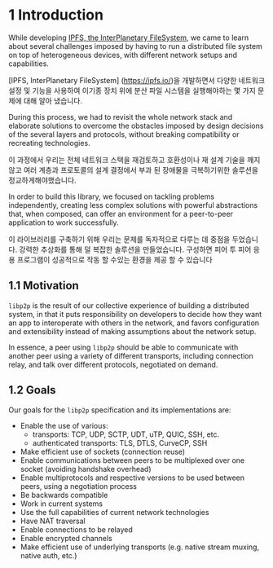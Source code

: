 1 Introduction
==============

While developing [IPFS, the InterPlanetary FileSystem](https://ipfs.io/), we came to learn about several challenges imposed by having to run a distributed file system on top of heterogeneous devices, with different network setups and capabilities.

[IPFS, InterPlanetary FileSystem] (https://ipfs.io/)을 개발하면서 다양한 네트워크 설정 및 기능을 사용하여 이기종 장치 위에 분산 파일 시스템을 실행해야하는 몇 가지 문제에 대해 알아 냈습니다.

During this process, we had to revisit the whole network stack and elaborate solutions to overcome the obstacles imposed by design decisions of the several layers and protocols, without breaking compatibility or recreating technologies.

이 과정에서 우리는 전체 네트워크 스택을 재검토하고 호환성이나 재 설계 기술을 깨지 않고 여러 계층과 프로토콜의 설계 결정에서 부과 된 장애물을 극복하기위한 솔루션을 정교하게해야했습니다.

In order to build this library, we focused on tackling problems independently, creating less complex solutions with powerful abstractions that, when composed, can offer an environment for a peer-to-peer application to work successfully.

이 라이브러리를 구축하기 위해 우리는 문제를 독자적으로 다루는 데 중점을 두었습니다. 강력한 추상화를 통해 덜 복잡한 솔루션을 만들었습니다. 구성하면 피어 투 피어 응용 프로그램이 성공적으로 작동 할 수있는 환경을 제공 할 수 있습니다

## 1.1 Motivation

`libp2p` is the result of our collective experience of building a distributed system, in that it puts responsibility on developers to decide how they want an app to interoperate with others in the network, and favors configuration and extensibility instead of making assumptions about the network setup.

In essence, a peer using `libp2p` should be able to communicate with another peer using a variety of different transports, including connection relay, and talk over different protocols, negotiated on demand.

## 1.2 Goals

Our goals for the `libp2p` specification and its implementations are:

  - Enable the use of various:
    - transports: TCP, UDP, SCTP, UDT, uTP, QUIC, SSH, etc.
    - authenticated transports: TLS, DTLS, CurveCP, SSH
  - Make efficient use of sockets (connection reuse)
  - Enable communications between peers to be multiplexed over one socket (avoiding handshake overhead)
  - Enable multiprotocols and respective versions to be used between peers, using a negotiation process
  - Be backwards compatible
  - Work in current systems
  - Use the full capabilities of current network technologies
  - Have NAT traversal
  - Enable connections to be relayed
  - Enable encrypted channels
  - Make efficient use of underlying transports (e.g. native stream muxing, native auth, etc.)
